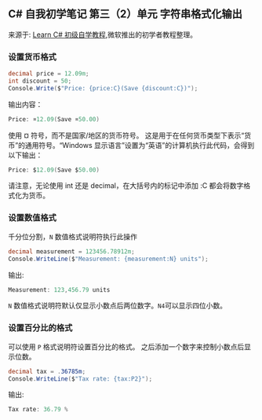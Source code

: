 ## C# 自我初学笔记 第三（2）单元  字符串格式化输出

来源于: [Learn C# 初级自学教程](https:https://learn.microsoft.com/zh-cn/training/modules/csharp-format-strings/2-string-formatting-basics),微软推出的初学者教程整理。

### 设置货币格式

```c#
decimal price = 12.09m;
int discount = 50;
Console.Write($"Price: {price:C}(Save {discount:C})");
```
输出内容：

```c#
Price: ¤12.09(Save ¤50.00)
```
使用 ¤ 符号，而不是国家/地区的货币符号。 这是用于在任何货币类型下表示“货币”的通用符号。“Windows 显示语言”设置为“英语”的计算机执行此代码，会得到以下输出：
```c#
Price: $12.09(Save $50.00)
```
请注意，无论使用 int 还是 decimal，在大括号内的标记中添加 :C 都会将数字格式化为货币。

### 设置数值格式

千分位分割，`N` 数值格式说明符执行此操作
```c#
decimal measurement = 123456.78912m;
Console.WriteLine($"Measurement: {measurement:N} units");
```
输出:
```c#
Measurement: 123,456.79 units
```
`N` 数值格式说明符默认仅显示小数点后两位数字。`N4`可以显示四位小数。


### 设置百分比的格式
可以使用 `P` 格式说明符设置百分比的格式。 之后添加一个数字来控制小数点后显示位数。
```c#
decimal tax = .36785m;
Console.WriteLine($"Tax rate: {tax:P2}");
```
输出:
```c#
Tax rate: 36.79 %
```